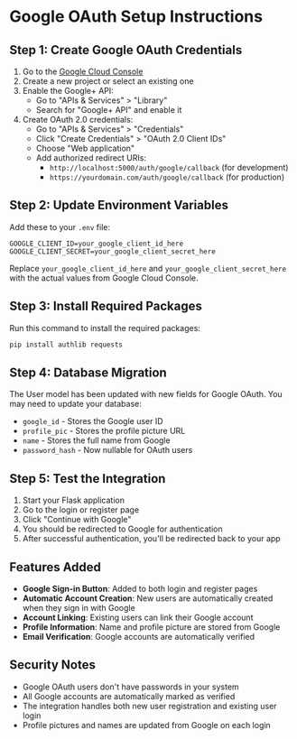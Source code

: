# Google OAuth Setup Instructions

## Step 1: Create Google OAuth Credentials

1. Go to the [Google Cloud Console](https://console.cloud.google.com/)
2. Create a new project or select an existing one
3. Enable the Google+ API:
   - Go to "APIs & Services" > "Library"
   - Search for "Google+ API" and enable it
4. Create OAuth 2.0 credentials:
   - Go to "APIs & Services" > "Credentials"
   - Click "Create Credentials" > "OAuth 2.0 Client IDs"
   - Choose "Web application"
   - Add authorized redirect URIs:
     - `http://localhost:5000/auth/google/callback` (for development)
     - `https://yourdomain.com/auth/google/callback` (for production)

## Step 2: Update Environment Variables

Add these to your `.env` file:

```
GOOGLE_CLIENT_ID=your_google_client_id_here
GOOGLE_CLIENT_SECRET=your_google_client_secret_here
```

Replace `your_google_client_id_here` and `your_google_client_secret_here` with the actual values from Google Cloud Console.

## Step 3: Install Required Packages

Run this command to install the required packages:

```bash
pip install authlib requests
```

## Step 4: Database Migration

The User model has been updated with new fields for Google OAuth. You may need to update your database:

- `google_id` - Stores the Google user ID
- `profile_pic` - Stores the profile picture URL
- `name` - Stores the full name from Google
- `password_hash` - Now nullable for OAuth users

## Step 5: Test the Integration

1. Start your Flask application
2. Go to the login or register page
3. Click "Continue with Google"
4. You should be redirected to Google for authentication
5. After successful authentication, you'll be redirected back to your app

## Features Added

- **Google Sign-in Button**: Added to both login and register pages
- **Automatic Account Creation**: New users are automatically created when they sign in with Google
- **Account Linking**: Existing users can link their Google account
- **Profile Information**: Name and profile picture are stored from Google
- **Email Verification**: Google accounts are automatically verified

## Security Notes

- Google OAuth users don't have passwords in your system
- All Google accounts are automatically marked as verified
- The integration handles both new user registration and existing user login
- Profile pictures and names are updated from Google on each login